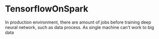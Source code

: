 # TensorflowOnSpark

In production environment, there are amount of jobs before training deep neural network, such as data process. As single machine can't work to big data
